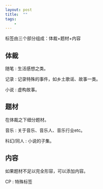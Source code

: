 ```yaml
---
layout: post
title:  ""
tags: 
    - 
---
```


<!--break-->

标签由三个部分组成：体裁+题材+内容

## 体裁

随笔
: 生活感想之类。

记录
: 记录特殊的事件，如乡土歌谣、故事一类。

小说
: 虚构故事。
   
## 题材

在体裁之下细分题材。

音乐
: 关于音乐、音乐人、音乐行业etc。

科幻/同人
: 小说的子集。

## 内容

如果题材不足以完全形容，可以添加内容。

CP
: 特殊标签